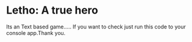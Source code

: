 # Letho: A true hero
 Its an Text based game.....
If you want to check just run this code to your console app.Thank you.
